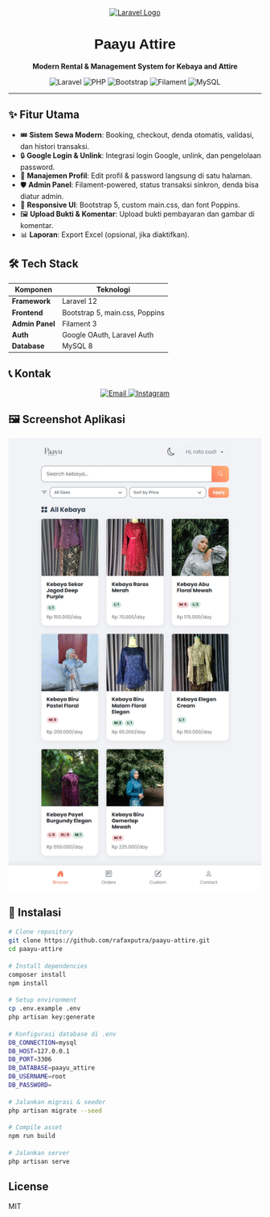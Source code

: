 <p align="center">
    <a href="https://laravel.com" target="_blank">
        <img src="https://raw.githubusercontent.com/laravel/art/master/logo-lockup/5%20SVG/2%20CMYK/1%20Full%20Color/laravel-logolockup-cmyk-red.svg" width="400" alt="Laravel Logo">
    </a>
    <h1 align="center" style="font-family: 'Poppins', sans-serif;">Paayu Attire</h1>
    <p align="center"><b>Modern Rental & Management System for Kebaya and Attire</b></p>
</p>

<p align="center">
    <img src="https://img.shields.io/badge/Laravel-12.x-FF2D20?style=flat&logo=laravel" alt="Laravel">
    <img src="https://img.shields.io/badge/PHP-8.2+-777BB4?style=flat&logo=php" alt="PHP">
    <img src="https://img.shields.io/badge/Bootstrap-5.x-7952B3?style=flat&logo=bootstrap" alt="Bootstrap">
    <img src="https://img.shields.io/badge/Filament-3.x-3B82F6?style=flat" alt="Filament">
    <img src="https://img.shields.io/badge/MySQL-8.x-4479A1?style=flat&logo=mysql" alt="MySQL">
</p>

---

## ✨ Fitur Utama
- 🎟️ **Sistem Sewa Modern**: Booking, checkout, denda otomatis, validasi, dan histori transaksi.
- 🔒 **Google Login & Unlink**: Integrasi login Google, unlink, dan pengelolaan password.
- 👤 **Manajemen Profil**: Edit profil & password langsung di satu halaman.
- 🛡️ **Admin Panel**: Filament-powered, status transaksi sinkron, denda bisa diatur admin.
- 📱 **Responsive UI**: Bootstrap 5, custom main.css, dan font Poppins.
- 🖼️ **Upload Bukti & Komentar**: Upload bukti pembayaran dan gambar di komentar.
- 📊 **Laporan**: Export Excel (opsional, jika diaktifkan).

## 🛠️ Tech Stack
| Komponen        | Teknologi                           |
|-----------------|-------------------------------------|
| **Framework**   | Laravel 12                          |
| **Frontend**    | Bootstrap 5, main.css, Poppins      |
| **Admin Panel** | Filament 3                          |
| **Auth**        | Google OAuth, Laravel Auth          |
| **Database**    | MySQL 8                             |

## 📞 Kontak
<div align="center">
    <a href="mailto:paayuattire@gmail.com">
        <img src="https://img.shields.io/badge/Email-paayuattire%40gmail.com-blue?style=flat&logo=gmail" alt="Email">
    </a>
    <a href="https://instagram.com/paayuattire">
        <img src="https://img.shields.io/badge/Instagram-%40paayuattire-E4405F?style=flat&logo=instagram" alt="Instagram">
    </a>
</div>

## 🖼️ Screenshot Aplikasi
<p align="center">
    <img src="public/assets/images/screenshots/katalog.png" alt="Katalog Screenshot" width="600"/>
</p>

## 🚀 Instalasi
```bash
# Clone repository
git clone https://github.com/rafaxputra/paayu-attire.git
cd paayu-attire

# Install dependencies
composer install
npm install

# Setup environment
cp .env.example .env
php artisan key:generate

# Konfigurasi database di .env
DB_CONNECTION=mysql
DB_HOST=127.0.0.1
DB_PORT=3306
DB_DATABASE=paayu_attire
DB_USERNAME=root
DB_PASSWORD=

# Jalankan migrasi & seeder
php artisan migrate --seed

# Compile asset
npm run build

# Jalankan server
php artisan serve
```

## License
MIT

